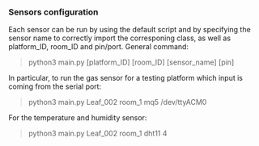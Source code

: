 ### Sensors configuration

Each sensor can be run by using the default script and by specifying the sensor name to correctly import the corresponing class, as well as platform_ID, room_ID and pin/port.
General command:

> python3 main.py [platform_ID] [room_ID] [sensor_name] [pin]

In particular, to run the gas sensor for a testing platform which input is coming from the serial port:

> python3 main.py Leaf_002 room_1 mq5 /dev/ttyACM0

For the temperature and humidity sensor:

> python3 main.py Leaf_002 room_1 dht11 4
